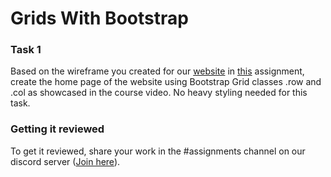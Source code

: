 # Grids With Bootstrap
### Task 1
Based on the wireframe you created for our [website](https://virtualtechschool.org) in [this](https://github.com/virtual-tech-school/virtual-tech-notes/blob/main/frontend-101/03-css-grids/ASSIGNMENT.md) assignment, create the home page of the website using Bootstrap Grid classes .row and .col as showcased in the course video. No heavy styling needed for this task.
### Getting it reviewed
To get it reviewed, share your work in the #assignments channel on our discord server ([Join here](https://discord.gg/EYB8tQxjxH)).
